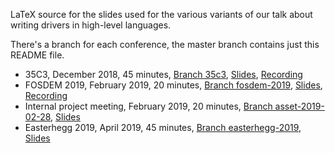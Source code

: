 LaTeX source for the slides used for the various variants of our talk about writing drivers in high-level languages.

There's a branch for each conference, the master branch contains just this README file.

* 35C3, December 2018, 45 minutes, [Branch 35c3](https://github.com/emmericp/talk-drivers-in-high-level-languages/tree/35c3), [Slides](https://github.com/emmericp/talk-drivers-in-high-level-languages/blob/35c3/slides.pdf), [Recording](https://media.ccc.de/v/35c3-9670-safe_and_secure_drivers_in_high-level_languages)
* FOSDEM 2019, February 2019, 20 minutes, [Branch fosdem-2019](https://github.com/emmericp/talk-drivers-in-high-level-languages/tree/fosdem-2019), [Slides](https://github.com/emmericp/talk-drivers-in-high-level-languages/blob/fosdem-2019/slides.pdf), [Recording](https://fosdem.org/2019/schedule/event/writing_network_drivers_in_high_level_languages/)
* Internal project meeting, February 2019, 20 minutes, [Branch asset-2019-02-28](https://github.com/emmericp/talk-drivers-in-high-level-languages/tree/asset-2019-02-28), [Slides](https://github.com/emmericp/talk-drivers-in-high-level-languages/blob/asset-2019-02-28/slides.pdf)
* Easterhegg 2019, April 2019, 45 minutes, [Branch easterhegg-2019](https://github.com/emmericp/talk-drivers-in-high-level-languages/tree/easterhegg-2019), [Slides](https://github.com/emmericp/talk-drivers-in-high-level-languages/blob/easterhegg-2019/slides.pdf)

